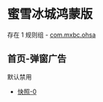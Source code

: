 # 蜜雪冰城鸿蒙版

存在 1 规则组 - [com.mxbc.ohsa](/src/apps/com.mxbc.ohsa.ts)

## 首页-弹窗广告

默认禁用

- [快照-0](https://i.gkd.li/import/13728113)
